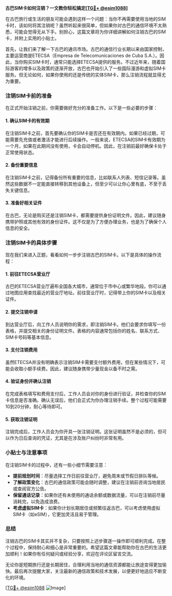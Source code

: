 **古巴SIM卡如何注销？一文教你轻松搞定[[TG💪+ @esim1088](https://t.me/s/esim1088)]**

在古巴旅行或生活的朋友可能会遇到这样一个问题：当你不再需要使用当地的SIM卡时，该如何将其注销呢？虽然听起来很简单，但如果你对古巴的通信环境不太熟悉，可能会觉得无从下手。别担心，这篇文章将为你详细讲解如何注销古巴的SIM卡，并附上实用的小贴士。

首先，让我们来了解一下古巴的通讯市场。古巴的通信行业长期以来由国家控制，主要运营商是ETECSA（Empresa de Telecomunicaciones de Cuba S.A.）。因此，当你购买SIM卡时，通常只能选择ETECSA提供的服务。不过近年来，随着国际游客的增多以及政策的逐渐开放，古巴也开始引入了一些国际漫游和虚拟SIM卡服务。但无论如何，如果你使用的还是传统的实体SIM卡，那么注销流程就显得尤为重要。

### 注销SIM卡前的准备

在正式开始注销之前，你需要做好充分的准备工作。以下是一些必要的步骤：

#### 1. 确认SIM卡的有效期
在注销SIM卡之前，首先要确认你的SIM卡是否还在有效期内。如果已经过期，可能需要先充值或者激活才能进行后续操作。一般来说，ETECSA的SIM卡有效期为一个月，如果在此期间没有使用，卡会自动停机。因此，在注销前最好确保卡处于正常使用状态。

#### 2. 备份重要信息
在注销SIM卡之前，记得备份所有重要的信息，比如联系人列表、短信记录等。虽然这些数据不一定能直接转移到其他设备上，但至少可以让你心里有底，不至于丢失关键信息。

#### 3. 准备好相关证件
在古巴，无论是购买还是注销SIM卡，都需要提供身份证明文件。因此，建议随身携带护照或其他有效的身份证件。这不仅是为了方便办理业务，也是为了确保个人信息的安全。

### 注销SIM卡的具体步骤

现在我们来进入正题，看看如何一步步注销古巴的SIM卡。以下是具体的操作流程：

#### 1. 前往ETECSA营业厅
古巴的ETECSA营业厅遍布全国各大城市，通常位于市中心或繁华地段。你可以通过地图应用查找最近的营业厅地址。前往营业厅时，记得带上你的SIM卡以及相关证件。

#### 2. 提交注销申请
到达营业厅后，向工作人员说明你的需求，即注销SIM卡。他们会要求你填写一份表格，并提交相关的身份证明文件。表格的内容通常包括你的姓名、联系方式、SIM卡号码等基本信息。

#### 3. 支付注销费用
虽然ETECSA并没有明确表示注销SIM卡需要支付额外费用，但在某些情况下，可能会收取小额手续费。因此，建议随身携带少量现金以备不时之需。

#### 4. 验证身份并确认注销
在完成表格填写和费用支付后，工作人员会对你的身份进行验证，并检查你的SIM卡信息是否准确。确认无误后，他们会正式为你办理注销手续。整个过程可能需要10到20分钟，耐心等待即可。

#### 5. 获取注销证明
注销完成后，工作人员会为你开具一张注销证明。这张证明虽然不是必须的，但可以作为日后查询的凭证，尤其是在涉及账户纠纷时非常有用。

### 小贴士与注意事项

在注销SIM卡的过程中，还有一些小细节需要注意：

- **提前规划时间**：尽量选择工作日前往营业厅，避免周末或节假日排队等候。
- **了解政策变化**：古巴的通信政策可能会随时调整，建议在注销前咨询当地居民或查阅官方公告。
- **保留通话记录**：如果你还有未使用的通话余额或数据流量，可以在注销前尽量消耗完，以免造成浪费。
- **考虑虚拟SIM卡**：如果你计划长期居住或频繁往返古巴，可以考虑使用虚拟SIM卡（如eSIM），它更加灵活且易于管理。

### 总结

注销古巴的SIM卡其实并不复杂，只要按照上述步骤逐一操作即可顺利完成。在整个过程中，保持耐心和细心是非常重要的。希望这篇文章能帮助你在古巴的生活更加顺利！如果你有任何疑问或经验分享，欢迎在评论区留言交流。

无论你是短期旅行还是长期居住，合理利用当地的通信资源都能让旅途变得更加愉快。最后再次提醒大家，关注最新的通信政策和技术发展，以便更好地适应不断变化的环境。

[[TG💪+ @esim1088](https://t.me/s/esim1088) ![Image](https://i.postimg.cc/4NQfJmqS/Snipaste-2025-05-13-00-14-12.png)]